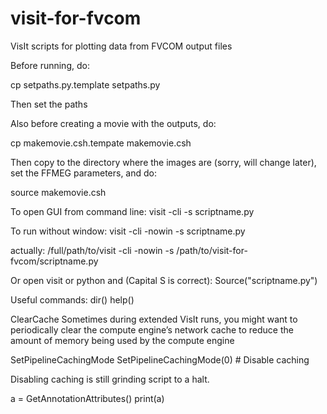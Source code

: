 # visit-for-fvcom
VisIt scripts for plotting data from FVCOM output files

Before running, do: 

cp setpaths.py.template setpaths.py

Then set the paths


Also before creating a movie with the outputs, do:

cp makemovie.csh.tempate makemovie.csh

Then copy to the directory where the images are (sorry, will change later), set the FFMEG parameters, and do:

source makemovie.csh


To open GUI from command line:
visit -cli -s scriptname.py

To run without window:
visit -cli -nowin -s scriptname.py

actually:
/full/path/to/visit -cli -nowin -s /path/to/visit-for-fvcom/scriptname.py

Or open visit or python and (Capital S is correct):
Source("scriptname.py")

Useful commands:
dir()
help()

ClearCache
Sometimes during extended VisIt runs, you might want to periodically clear the compute engine’s network cache to reduce the amount of memory being used by the compute engine

SetPipelineCachingMode
SetPipelineCachingMode(0) # Disable caching

Disabling caching is still grinding script to a halt.

a = GetAnnotationAttributes()
print(a)
